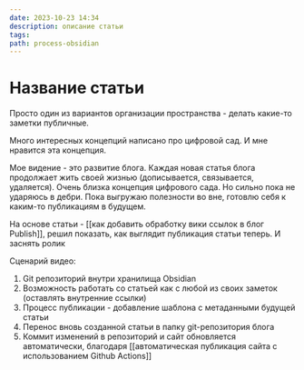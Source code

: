```yaml
---
date: 2023-10-23 14:34
description: описание статьи
tags: 
path: process-obsidian
---
```

# Название статьи

Просто один из вариантов организации пространства - делать какие-то заметки публичные. 

Много интересных концепций написано про цифровой сад. И мне нравится эта концепция. 

Мое видение - это развитие блога. Каждая новая статья блога продолжает жить своей жизнью (дописывается, связывается, удаляется). 
Очень близка концепция цифрового сада. Но сильно пока не ударяюсь в дебри. Пока выгружаю полезности во вне, готовлю себя к каким-то публикациям в будущем. 

На основе статьи - [[как добавить обработку вики ссылок в блог Publish]], решил показать, как выглядит публикация статьи теперь. И заснять ролик


Сценарий видео:
1. Git репозиторий внутри хранилища Obsidian
2. Возможность работать со статьей как с любой из своих заметок (оставлять внутренние ссылки)
3. Процесс публикации - добавление шаблона с метаданными будущей статьи
4. Перенос вновь созданной статьи в папку git-репозитория блога
5. Коммит изменений в репозиторий и сайт обновляется автоматически, благодаря [[автоматическая публикация сайта с использованием Github Actions]]



